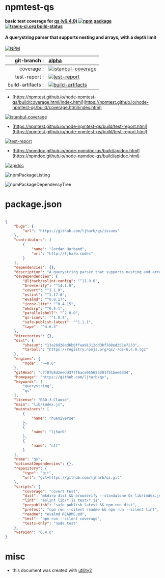 # npmtest-qs

#### basic test coverage for  [qs (v6.4.0)](https://github.com/ljharb/qs)  [![npm package](https://img.shields.io/npm/v/npmtest-qs.svg?style=flat-square)](https://www.npmjs.org/package/npmtest-qs) [![travis-ci.org build-status](https://api.travis-ci.org/npmtest/node-npmtest-qs.svg)](https://travis-ci.org/npmtest/node-npmtest-qs)

#### A querystring parser that supports nesting and arrays, with a depth limit

[![NPM](https://nodei.co/npm/qs.png?downloads=true&downloadRank=true&stars=true)](https://www.npmjs.com/package/qs)

| git-branch : | [alpha](https://github.com/npmtest/node-npmtest-qs/tree/alpha)|
|--:|:--|
| coverage : | [![istanbul-coverage](https://npmtest.github.io/node-npmtest-qs/build/coverage.badge.svg)](https://npmtest.github.io/node-npmtest-qs/build/coverage.html/index.html)|
| test-report : | [![test-report](https://npmtest.github.io/node-npmtest-qs/build/test-report.badge.svg)](https://npmtest.github.io/node-npmtest-qs/build/test-report.html)|
| build-artifacts : | [![build-artifacts](https://npmtest.github.io/node-npmtest-qs/glyphicons_144_folder_open.png)](https://github.com/npmtest/node-npmtest-qs/tree/gh-pages/build)|

- [https://npmtest.github.io/node-npmtest-qs/build/coverage.html/index.html](https://npmtest.github.io/node-npmtest-qs/build/coverage.html/index.html)

[![istanbul-coverage](https://npmtest.github.io/node-npmtest-qs/build/screenCapture.buildCi.browser.%252Ftmp%252Fbuild%252Fcoverage.lib.html.png)](https://npmtest.github.io/node-npmtest-qs/build/coverage.html/index.html)

- [https://npmtest.github.io/node-npmtest-qs/build/test-report.html](https://npmtest.github.io/node-npmtest-qs/build/test-report.html)

[![test-report](https://npmtest.github.io/node-npmtest-qs/build/screenCapture.buildCi.browser.%252Ftmp%252Fbuild%252Ftest-report.html.png)](https://npmtest.github.io/node-npmtest-qs/build/test-report.html)

- [https://npmdoc.github.io/node-npmdoc-qs/build/apidoc.html](https://npmdoc.github.io/node-npmdoc-qs/build/apidoc.html)

[![apidoc](https://npmdoc.github.io/node-npmdoc-qs/build/screenCapture.buildCi.browser.%252Ftmp%252Fbuild%252Fapidoc.html.png)](https://npmdoc.github.io/node-npmdoc-qs/build/apidoc.html)

![npmPackageListing](https://npmtest.github.io/node-npmtest-qs/build/screenCapture.npmPackageListing.svg)

![npmPackageDependencyTree](https://npmtest.github.io/node-npmtest-qs/build/screenCapture.npmPackageDependencyTree.svg)



# package.json

```json

{
    "bugs": {
        "url": "https://github.com/ljharb/qs/issues"
    },
    "contributors": [
        {
            "name": "Jordan Harband",
            "url": "http://ljharb.codes"
        }
    ],
    "dependencies": {},
    "description": "A querystring parser that supports nesting and arrays, with a depth limit",
    "devDependencies": {
        "@ljharb/eslint-config": "^11.0.0",
        "browserify": "^14.1.0",
        "covert": "^1.1.0",
        "eslint": "^3.17.0",
        "evalmd": "^0.0.17",
        "iconv-lite": "^0.4.15",
        "mkdirp": "^0.5.1",
        "parallelshell": "^2.0.0",
        "qs-iconv": "^1.0.4",
        "safe-publish-latest": "^1.1.1",
        "tape": "^4.6.3"
    },
    "directories": {},
    "dist": {
        "shasum": "13e26d28ad6b0ffaa91312cd3bf708ed351e7233",
        "tarball": "https://registry.npmjs.org/qs/-/qs-6.4.0.tgz"
    },
    "engines": {
        "node": ">=0.6"
    },
    "gitHead": "c7f87b8d2eedd377f6ace065655201f51bee6334",
    "homepage": "https://github.com/ljharb/qs",
    "keywords": [
        "querystring",
        "qs"
    ],
    "license": "BSD-3-Clause",
    "main": "lib/index.js",
    "maintainers": [
        {
            "name": "hueniverse"
        },
        {
            "name": "ljharb"
        },
        {
            "name": "nlf"
        }
    ],
    "name": "qs",
    "optionalDependencies": {},
    "repository": {
        "type": "git",
        "url": "git+https://github.com/ljharb/qs.git"
    },
    "scripts": {
        "coverage": "covert test",
        "dist": "mkdirp dist && browserify --standalone Qs lib/index.js > dist/qs.js",
        "lint": "eslint lib/*.js test/*.js",
        "prepublish": "safe-publish-latest && npm run dist",
        "pretest": "npm run --silent readme && npm run --silent lint",
        "readme": "evalmd README.md",
        "test": "npm run --silent coverage",
        "tests-only": "node test"
    },
    "version": "6.4.0"
}
```



# misc
- this document was created with [utility2](https://github.com/kaizhu256/node-utility2)
